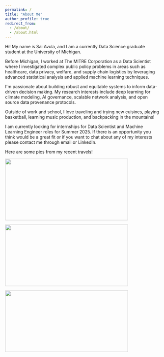 ```yaml
---
permalink: /
title: "About Me"
author_profile: true
redirect_from: 
  - /about/
  - /about.html
---
```


<p> Hi! My name is Sai Avula, and I am a currently Data Science graduate student at the University of Michigan. <p>

<p> Before Michigan, I worked at The MITRE Corporation as a Data Scientist where I investigated complex public policy problems in areas
such as healthcare, data privacy, welfare, and supply chain logistics by leveraging advanced statistical analysis and applied machine learning techniques. <p>

<p> I'm passionate about building robust and equitable systems to inform data-driven decision making. My research interests include deep learning 
for climate modeling, AI governance, scalable network analysis, and open source data provenance protocols. <p>

<p> Outside of work and school, I love traveling and trying new cuisines, playing basketball, learning music production, and backpacking in the mountains! <p>

<p> I am currently looking for internships for Data Scientist and Machine Learning Engineer roles for Summer 2025. If there is an opportunity you think would be a great fit or if you want to chat about any of my interests please contact me through email or LinkedIn. <p>

<p> Here are some pics from my recent travels! <p>


<img src="images/zion.png" width="400" height="200">

<p><p>

<img src="images/llams.png" width="400" height="200">

<p><p>

<img src="images/salk.png" width="400" height="200">

<p><p>













